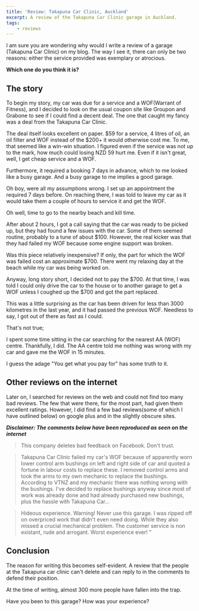 ```yaml
---
title: 'Review: Takapuna Car Clinic, Auckland'
excerpt: A review of the Takapuna Car Clinic garage in Auckland.
tags:
    - reviews
---
```


I am sure you are wondering why would I write a review of a garage (Takapuna Car Clinic) on my blog. The way I see it, there can only be two reasons: either the service provided was exemplary or atrocious.

**Which one do you think it is?**

## The story

To begin my story, my car was due for a service and a WOF(Warrant of Fitness), and I decided to look on the usual coupon site like Groupon and Grabone to see if I could find a decent deal. The one that caught my fancy was a deal from the Takapuna Car Clinic.

The deal itself looks excellent on paper. $59 for a service, 4 litres of oil, an oil filter and WOF instead of the $200+ it would otherwise cost me. To me, that seemed like a win-win situation. I figured even if the service was not up to the mark, how much could losing NZD 59 hurt me. Even if it isn't great, well, I get cheap service and a WOF.

Furthermore, it required a booking 7 days in advance, which to me looked like a busy garage. And a busy garage to me implies a good garage.

Oh boy, were all my assumptions wrong. I set up an appointment the required 7 days before. On reaching there, I was told to leave my car as it would take them a couple of hours to service it and get the WOF.

Oh well, time to go to the nearby beach and kill time.

After about 2 hours, I got a call saying that the car was ready to be picked up, but they had found a few issues with the car. Some of them seemed routine, probably to a tune of about $100. However, the real kicker was that they had failed my WOF because some engine support was broken.

Was this piece relatively inexpensive? If only, the part for which the WOF was failed cost an approximate $700. There went my relaxing day at the beach while my car was being worked on.

Anyway, long story short, I decided not to pay the $700. At that time, I was told I could only drive the car to the house or to another garage to get a WOF unless I coughed up the $700 and got the part replaced.

This was a little surprising as the car has been driven for less than 3000 kilometres in the last year, and it had passed the previous WOF. Needless to say, I got out of there as fast as I could.

That's not true;

I spent some time sitting in the car searching for the nearest AA (WOF) centre. Thankfully, I did. The AA centre told me nothing was wrong with my car and gave me the WOF in 15 minutes.

I guess the adage "You get what you pay for" has some truth to it.

## Other reviews on the internet

Later on, I searched for reviews on the web and could not find too many bad reviews. The few that were there, for the most part, had given them excellent ratings. However, I did find a few bad reviews(some of which I have outlined below) on google plus and in the slightly obscure sites.

_**Disclaimer: The comments below have been reproduced as seen on the internet**_

> This company deletes bad feedback on Facebook. Don't trust.

> Takapuna Car Clinic failed my car's WOF because of apparently worn lower control arm bushings on left and right side of car and quoted a fortune in labour costs to replace these. I removed control arms and took the arms to my own mechanic to replace the bushings. According to VTNZ and my mechanic there was nothing wrong with the bushings. I've decided to replace bushings anyway since most of work was already done and had already purchased new bushings, plus the hassle with Takapuna Car…

> Hideous experience. Warning! Never use this garage. I was ripped off on overpriced work that didn't even need doing. While they also missed a crucial mechanical problem. The customer service is non existant, rude and arrogant. Worst experience ever! "

## Conclusion

The reason for writing this becomes self-evident. A review that the people at the Takapuna car clinic can't delete and can reply to in the comments to defend their position.

At the time of writing, almost 300 more people have fallen into the trap.

Have you been to this garage? How was your experience?

